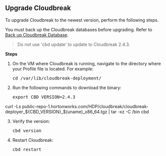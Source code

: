 ## Upgrade Cloudbreak

To upgrade Cloudbreak to the newest version, perform the following steps. 

You must back up the Cloudbreak databases before upgrading. Refer to [Back up Cloudbreak Database](cb-migrate.md#back-up-cloudbreak-database).

> Do not use 'cbd update' to update to Cloudbreak 2.4.3. 

**Steps**

1. On the VM where Cloudbreak is running, navigate to the directory where your Profile file is located. For example: 

    <pre>cd /var/lib/cloudbreak-deployment/</pre>

2. Run the following commands to download the binary:    

    <pre>export CBD_VERSION=2.4.3  
curl -Ls public-repo-1.hortonworks.com/HDP/cloudbreak/cloudbreak-deployer_${CBD_VERSION}_$(uname)_x86_64.tgz | tar -xz -C /bin cbd</pre>

3. Verify the version:

    <pre>cbd version</pre>

4. Restart Cloudbreak:

    <pre>cbd restart</pre>
    
    